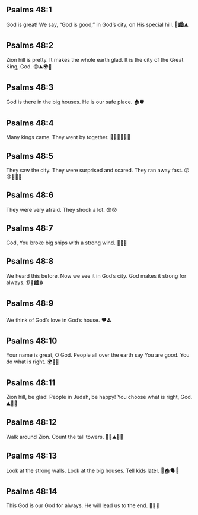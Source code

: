 ## Psalms 48:1
God is great! We say, “God is good,” in God’s city, on His special hill. 🙌🏙️⛰️
## Psalms 48:2
Zion hill is pretty. It makes the whole earth glad. It is the city of the Great King, God. 😊⛰️🌍👑
## Psalms 48:3
God is there in the big houses. He is our safe place. 🏠🛡️
## Psalms 48:4
Many kings came. They went by together. 🤴🤴🚶‍♂️🚶‍♂️
## Psalms 48:5
They saw the city. They were surprised and scared. They ran away fast. 😲😧🏃‍♂️💨
## Psalms 48:6
They were very afraid. They shook a lot. 😨😰
## Psalms 48:7
God, You broke big ships with a strong wind. 🚢💨💥
## Psalms 48:8
We heard this before. Now we see it in God’s city. God makes it strong for always. 👂👀🏙️🔒
## Psalms 48:9
We think of God’s love in God’s house. ❤️⛪
## Psalms 48:10
Your name is great, O God. People all over the earth say You are good. You do what is right. 🌍🙌✅
## Psalms 48:11
Zion hill, be glad! People in Judah, be happy! You choose what is right, God. ⛰️🎉🙂
## Psalms 48:12
Walk around Zion. Count the tall towers. 🚶‍♀️⛰️🗼🔢
## Psalms 48:13
Look at the strong walls. Look at the big houses. Tell kids later. 🧱🏠🗣️🧒
## Psalms 48:14
This God is our God for always. He will lead us to the end. 🙏👣🏁
